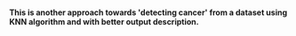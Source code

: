 #### This is another approach towards 'detecting cancer' from a dataset using KNN algorithm and with better output description.
